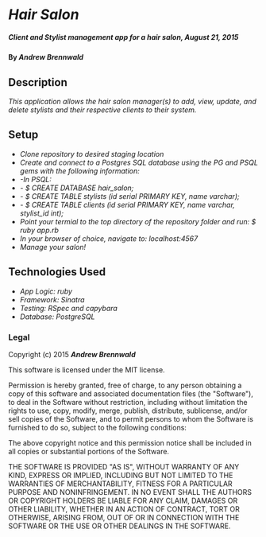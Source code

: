 # _Hair Salon_

##### _Client and Stylist management app for a hair salon, August 21, 2015_

#### By _**Andrew Brennwald**_

## Description

_This application allows the hair salon manager(s) to add, view, update, and delete stylists and their respective clients to their system._

## Setup

* _Clone repository to desired staging location_
* _Create and connect to a Postgres SQL database using the PG and PSQL gems with the following information:_
* _-In PSQL:_
* _- $ CREATE DATABASE hair_salon;_
* _- $ CREATE TABLE stylists (id serial PRIMARY KEY, name varchar);_
* _- $ CREATE TABLE clients (id serial PRIMARY KEY, name varchar, stylist_id int);_
* _Point your termial to the top directory of the repository folder and run: $ ruby app.rb_
* _In your browser of choice, navigate to: localhost:4567_
* _Manage your salon!_

## Technologies Used

* _App Logic: ruby_
* _Framework: Sinatra_
* _Testing: RSpec and capybara_
* _Database: PostgreSQL_

### Legal

Copyright (c) 2015 **_Andrew Brennwald_**

This software is licensed under the MIT license.

Permission is hereby granted, free of charge, to any person obtaining a copy
of this software and associated documentation files (the "Software"), to deal
in the Software without restriction, including without limitation the rights
to use, copy, modify, merge, publish, distribute, sublicense, and/or sell
copies of the Software, and to permit persons to whom the Software is
furnished to do so, subject to the following conditions:

The above copyright notice and this permission notice shall be included in
all copies or substantial portions of the Software.

THE SOFTWARE IS PROVIDED "AS IS", WITHOUT WARRANTY OF ANY KIND, EXPRESS OR
IMPLIED, INCLUDING BUT NOT LIMITED TO THE WARRANTIES OF MERCHANTABILITY,
FITNESS FOR A PARTICULAR PURPOSE AND NONINFRINGEMENT. IN NO EVENT SHALL THE
AUTHORS OR COPYRIGHT HOLDERS BE LIABLE FOR ANY CLAIM, DAMAGES OR OTHER
LIABILITY, WHETHER IN AN ACTION OF CONTRACT, TORT OR OTHERWISE, ARISING FROM,
OUT OF OR IN CONNECTION WITH THE SOFTWARE OR THE USE OR OTHER DEALINGS IN
THE SOFTWARE.
